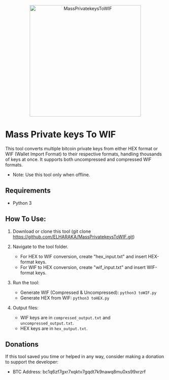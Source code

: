 <p align="center">
  <img src="https://pub-4921d2344b4d4baab627f5944ec5b7b0.r2.dev/Archive/assets/MassPrivatekeysToWIF.png" alt="MassPrivatekeysToWIF" width="350">
</p>

# Mass Private keys To WIF
This tool converts multiple bitcoin private keys from either HEX format or WIF (Wallet Import Format) to their respective formats, handling thousands of keys at once. It supports both uncompressed and compressed WIF formats.
* Note: Use this tool only when offline.

## Requirements
- Python 3

## How To Use:
1) Download or clone this tool (git clone https://github.com/ELHARAKA/MassPrivatekeysToWIF.git)

2) Navigate to the tool folder.
   - For HEX to WIF conversion, create "hex_input.txt" and insert HEX-format keys.
   - For WIF to HEX conversion, create "wif_input.txt" and insert WIF-format keys.

3) Run the tool:
    - Generate WIF (Compressed & Uncompressed): `python3 toWIF.py`
    - Generate HEX from WIF: `python3 toHEX.py`

4) Output files:
    - WIF keys are in `compressed_output.txt` and `uncompressed_output.txt`.
    - HEX keys are in `hex_output.txt`.

## Donations
If this tool saved you time or helped in any way, consider making a donation to support the developer:
* BTC Address: bc1q6zf7gxr7xqktv7gqdt7k9nawq8mu0xs99xrzrf
